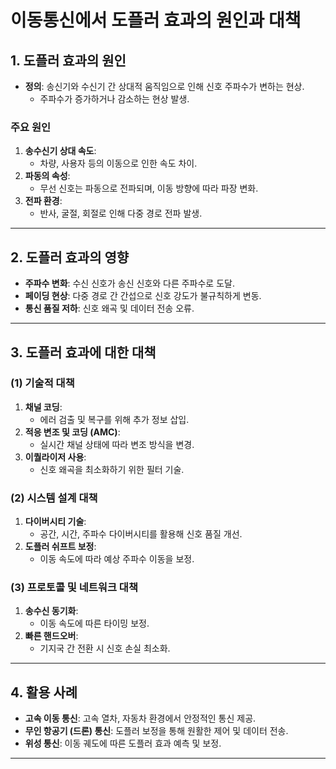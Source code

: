# 이동통신에서 도플러 효과의 원인과 대책

## 1. 도플러 효과의 원인
- **정의**: 송신기와 수신기 간 상대적 움직임으로 인해 신호 주파수가 변하는 현상.
  - 주파수가 증가하거나 감소하는 현상 발생.
  
### 주요 원인
1. **송수신기 상대 속도**:
   - 차량, 사용자 등의 이동으로 인한 속도 차이.
2. **파동의 속성**:
   - 무선 신호는 파동으로 전파되며, 이동 방향에 따라 파장 변화.
3. **전파 환경**:
   - 반사, 굴절, 회절로 인해 다중 경로 전파 발생.

---

## 2. 도플러 효과의 영향
- **주파수 변화**: 수신 신호가 송신 신호와 다른 주파수로 도달.
- **페이딩 현상**: 다중 경로 간 간섭으로 신호 강도가 불규칙하게 변동.
- **통신 품질 저하**: 신호 왜곡 및 데이터 전송 오류.

---

## 3. 도플러 효과에 대한 대책

### (1) 기술적 대책
1. **채널 코딩**:
   - 에러 검출 및 복구를 위해 추가 정보 삽입.
2. **적응 변조 및 코딩 (AMC)**:
   - 실시간 채널 상태에 따라 변조 방식을 변경.
3. **이퀄라이저 사용**:
   - 신호 왜곡을 최소화하기 위한 필터 기술.

### (2) 시스템 설계 대책
1. **다이버시티 기술**:
   - 공간, 시간, 주파수 다이버시티를 활용해 신호 품질 개선.
2. **도플러 쉬프트 보정**:
   - 이동 속도에 따라 예상 주파수 이동을 보정.

### (3) 프로토콜 및 네트워크 대책
1. **송수신 동기화**:
   - 이동 속도에 따른 타이밍 보정.
2. **빠른 핸드오버**:
   - 기지국 간 전환 시 신호 손실 최소화.

---

## 4. 활용 사례
- **고속 이동 통신**: 고속 열차, 자동차 환경에서 안정적인 통신 제공.
- **무인 항공기 (드론) 통신**: 도플러 보정을 통해 원활한 제어 및 데이터 전송.
- **위성 통신**: 이동 궤도에 따른 도플러 효과 예측 및 보정.

---
